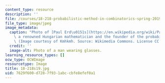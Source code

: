 ```yaml
---
content_type: resource
description: ''
file: /courses/18-218-probabilistic-method-in-combinatorics-spring-2019/7629f600d7287f931abccbfe8efef0a1_18-218s19.jpg
file_type: image/jpeg
image_metadata:
  caption: "Photo of [Paul Erd\u0151s](https://en.wikipedia.org/wiki/Paul_Erd%C5%91s),\
    \ a renowned Hungarian mathematician and the founder of the probabilistic method.\
    \ (Image courtesy of Kmhkmh. Source: Wikimedia Commons. License CC BY.)"
  credit: ''
  image-alt: Photo of a man wearing glasses.
learning_resource_types: []
ocw_type: OCWImage
resourcetype: Image
title: 18-218s19.jpg
uid: 7629f600-d728-7f93-1abc-cbfe8efef0a1
---
```

